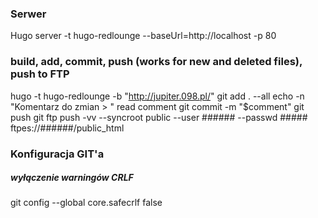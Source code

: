 ### Serwer
Hugo server -t hugo-redlounge --baseUrl=http://localhost -p 80


### build, add, commit, push (works for new and deleted files), push to FTP 
hugo -t hugo-redlounge -b "http://jupiter.098.pl/"
git add . --all
echo -n "Komentarz do zmian > "
read comment
git commit -m "$comment"
git push
git ftp push -vv --syncroot public --user ###### --passwd ##### ftpes://######/public_html


### Konfiguracja GIT'a
##### wyłączenie warningów CRLF
git config --global core.safecrlf false 